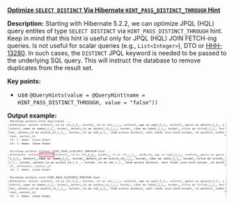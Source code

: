 **[Optimize `SELECT DISTINCT` Via Hibernate `HINT_PASS_DISTINCT_THROUGH` Hint](https://github.com/andreipall/Spring-Boot-JPA/tree/master/HibernateSpringBootHintPassDistinctThrough)**

**Description:** Starting with Hibernate 5.2.2, we can optimize JPQL (HQL) query entites of type `SELECT DISTINCT` via `HINT_PASS_DISTINCT_THROUGH` hint. Keep in mind that this hint is useful only for JPQL (HQL) JOIN FETCH-ing queries. Is not useful for scalar queries (e.g., `List<Integer>`), DTO or [HHH-13280](https://hibernate.atlassian.net/browse/HHH-13280). In such cases, the `DISTINCT` JPQL keyword is needed to be passed to the underlying SQL query. This will instruct the database to remove duplicates from the result set. 

**Key points:**
- use `@QueryHints(value = @QueryHint(name = HINT_PASS_DISTINCT_THROUGH, value = "false"))`
     
**Output example:**\
![](https://github.com/andreipall/Spring-Boot-JPA/blob/master/HibernateSpringBootHintPassDistinctThrough/HINT_PASS_DISTINCT_THROUGH.png)